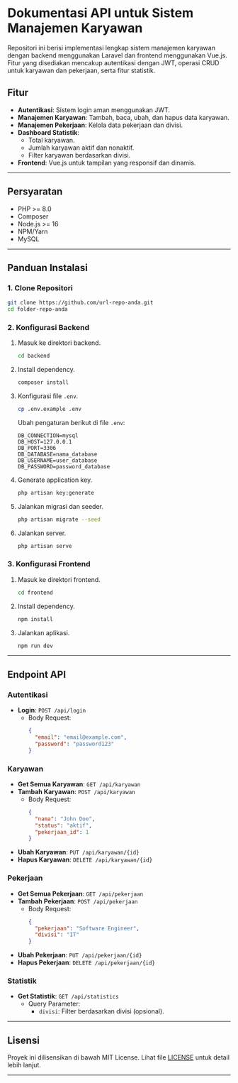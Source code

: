 # Dokumentasi API untuk Sistem Manajemen Karyawan

Repositori ini berisi implementasi lengkap sistem manajemen karyawan dengan backend menggunakan Laravel dan frontend menggunakan Vue.js. Fitur yang disediakan mencakup autentikasi dengan JWT, operasi CRUD untuk karyawan dan pekerjaan, serta fitur statistik.

## Fitur

- **Autentikasi**: Sistem login aman menggunakan JWT.
- **Manajemen Karyawan**: Tambah, baca, ubah, dan hapus data karyawan.
- **Manajemen Pekerjaan**: Kelola data pekerjaan dan divisi.
- **Dashboard Statistik**:
  - Total karyawan.
  - Jumlah karyawan aktif dan nonaktif.
  - Filter karyawan berdasarkan divisi.
- **Frontend**: Vue.js untuk tampilan yang responsif dan dinamis.

---

## Persyaratan

- PHP >= 8.0
- Composer
- Node.js >= 16
- NPM/Yarn
- MySQL

---

## Panduan Instalasi

### 1. Clone Repositori
```bash
git clone https://github.com/url-repo-anda.git
cd folder-repo-anda
```

### 2. Konfigurasi Backend
1. Masuk ke direktori backend.
   ```bash
   cd backend
   ```

2. Install dependency.
   ```bash
   composer install
   ```

3. Konfigurasi file `.env`.
   ```bash
   cp .env.example .env
   ```
   Ubah pengaturan berikut di file `.env`:
   ```
   DB_CONNECTION=mysql
   DB_HOST=127.0.0.1
   DB_PORT=3306
   DB_DATABASE=nama_database
   DB_USERNAME=user_database
   DB_PASSWORD=password_database
   ```

4. Generate application key.
   ```bash
   php artisan key:generate
   ```

5. Jalankan migrasi dan seeder.
   ```bash
   php artisan migrate --seed
   ```

6. Jalankan server.
   ```bash
   php artisan serve
   ```

### 3. Konfigurasi Frontend
1. Masuk ke direktori frontend.
   ```bash
   cd frontend
   ```

2. Install dependency.
   ```bash
   npm install
   ```

3. Jalankan aplikasi.
   ```bash
   npm run dev
   ```

---

## Endpoint API

### Autentikasi
- **Login**: `POST /api/login`
  - Body Request:
    ```json
    {
      "email": "email@example.com",
      "password": "password123"
    }
    ```

### Karyawan
- **Get Semua Karyawan**: `GET /api/karyawan`
- **Tambah Karyawan**: `POST /api/karyawan`
  - Body Request:
    ```json
    {
      "nama": "John Doe",
      "status": "aktif",
      "pekerjaan_id": 1
    }
    ```
- **Ubah Karyawan**: `PUT /api/karyawan/{id}`
- **Hapus Karyawan**: `DELETE /api/karyawan/{id}`

### Pekerjaan
- **Get Semua Pekerjaan**: `GET /api/pekerjaan`
- **Tambah Pekerjaan**: `POST /api/pekerjaan`
  - Body Request:
    ```json
    {
      "pekerjaan": "Software Engineer",
      "divisi": "IT"
    }
    ```
- **Ubah Pekerjaan**: `PUT /api/pekerjaan/{id}`
- **Hapus Pekerjaan**: `DELETE /api/pekerjaan/{id}`

### Statistik
- **Get Statistik**: `GET /api/statistics`
  - Query Parameter:
    - `divisi`: Filter berdasarkan divisi (opsional).

---

## Lisensi

Proyek ini dilisensikan di bawah MIT License. Lihat file [LICENSE](LICENSE) untuk detail lebih lanjut.

---
